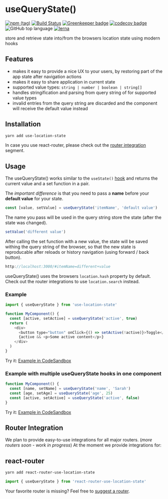 # useQueryState()

[![npm (tag)](https://img.shields.io/npm/v/use-location-state/latest.svg)](https://www.npmjs.com/package/use-location-state)
[![Build Status](https://travis-ci.com/xiel/location-state.svg?branch=master)](https://travis-ci.com/xiel/location-state)
[![Greenkeeper badge](https://badges.greenkeeper.io/xiel/location-state.svg)](https://greenkeeper.io/)
[![codecov badge](https://img.shields.io/codecov/c/github/xiel/location-state/master.svg?color=hotpink)](https://codecov.io/gh/xiel/location-state)
![GitHub top language](https://img.shields.io/github/languages/top/xiel/location-state.svg)
[![lerna](https://img.shields.io/badge/maintained%20with-lerna-cc00ff.svg)](https://lerna.js.org/)

store and retrieve state into/from the browsers location state using modern hooks

## Features

- makes it easy to provide a nice UX to your users, by restoring part of the app state after navigation actions
- makes it easy to share application in current state
- supported value types: `string | number | boolean | string[]`
- handles stringification and parsing from query string of for supported value types
- invalid entries from the query string are discarded and the component will receive the default value instead

## Installation

```bash
yarn add use-location-state
```
In case you use react-router, please check out the [router integration](#router-integration) segment.

## Usage

The useQueryState() works similar to the `useState()` [hook](https://reactjs.org/docs/hooks-overview.html#state-hook) and returns the current value and a set function in a pair.

The *important difference* is that you need to pass a __name__ before your __default value__ for your state.

```javascript
const [value, setValue] = useQueryState('itemName', 'default value')
```
The name you pass will be used in the query string store the state (after the state was changed).

```javascript
setValue('different value')
```
After calling the set function with a new value, the state will be saved withing the query string of the browser, so that the new state is reproducable after reloads or history navigation (using forward / back button).

```javascript
http://localhost:3000/#itemName=different+value
```

useQueryState() uses the browsers `location.hash` property by default.
Check out the router integrations to use `location.search` instead.

### Example
```javascript
import { useQueryState } from 'use-location-state'

function MyComponent() {
  const [active, setActive] = useQueryState('active', true)
  return (
    <div>
      <button type="button" onClick={() => setActive(!active)}>Toggle</button>
      {active && <p>Some active content</p>}
    </div>
  )
}
```
Try it: [Example in CodeSandbox](https://codesandbox.io/embed/zqm4o19yrx)

### Example with multiple useQueryState hooks in one component

```javascript
function MyComponent() {
  const [name, setName] = useQueryState('name', 'Sarah')
  const [age, setAge] = useQueryState('age', 25)
  const [active, setActive] = useQueryState('active', false)
}
```
Try it: [Example in CodeSandbox](https://codesandbox.io/embed/github/xiel/location-state/tree/master/src/examples/use-location-state/01-simple?fontsize=14&module=%2Fsrc%2Fpages%2FQueryStateTest.tsx)

## Router Integration

We plan to provide easy-to-use integrations for all major routers. (*more routers soon - work in progress*)
At the moment we provide integrations for: 

## react-router

```bash
yarn add react-router-use-location-state
```
```javascript
import { useQueryState } from 'react-router-use-location-state'
```

Your favorite router is missing? Feel free to [suggest a router](https://github.com/xiel/location-state/issues).
